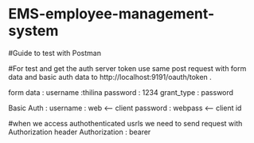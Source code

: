 # EMS-employee-management-system

#Guide to test with Postman

#For test and get the auth server token use same post request with form data and basic auth
data to http://localhost:9191/oauth/token .

form data : 
  username :thilina
  password : 1234
  grant_type : password
  
Basic Auth :
  username : web <-- client
  password : webpass <-- client id

#when we access authothenticated usrls we need to send request with Authorization header
  Authorization : bearer <token>
